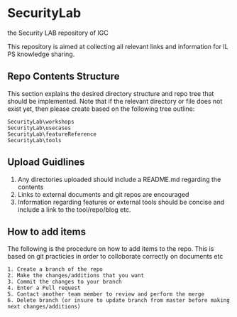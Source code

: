 # SecurityLab
the Security LAB repository of IGC

This repository is aimed at collecting all relevant links and information for IL PS knowledge sharing.   

## Repo Contents Structure

This section explains the desired directory structure and repo tree that should be implemented.  Note that if the relevant directory or file does not exist yet, then please create based on the following tree outline:

```
SecurityLab\workshops
SecurityLab\usecases
SecurityLab\featureReference
SecurityLab\tools
```

## Upload Guidlines
1. Any directories uploaded should include a README.md regarding the contents
2. Links to external documents and git repos are encouraged
3. Information regarding features or external tools should be concise and include a link to the tool/repo/blog etc.

## How to add items

The following is the procedure on how to add items to the repo.  This is based on git practicies in order to colloborate correctly on documents etc

```
1. Create a branch of the repo
2. Make the changes/additions that you want
3. Commit the changes to your branch
4. Enter a Pull request
5. Contact another team member to review and perform the merge
6. Delete branch (or insure to update branch from master before making next changes/additions)
```

